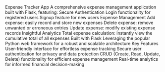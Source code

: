 Expense Tracker App
A comprehensive expense management application built with Flask, featuring:
Secure Authentication
Login functionality for registered users
Signup feature for new users
Expense Management
Add expense: easily record and store new expenses
Delete expense: remove unwanted or erroneous entries
Update expense: modify existing expense records
Insightful Analytics
Total expense calculation: instantly view the cumulative total of all expenses
Built with Flask
Leveraging the popular Python web framework for a robust and scalable architecture
Key Features
User-friendly interface for effortless expense tracking
Secure user authentication for privacy and data protection
CRUD (Create, Read, Update, Delete) functionality for efficient expense management
Real-time analytics for informed financial decision-making

